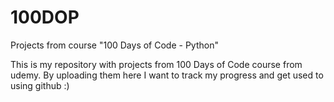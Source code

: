 # 100DOP
Projects from course "100 Days of Code - Python"

This is my repository with projects from 100 Days of Code course from udemy.
By uploading them here I want to track my progress and get used to using github :) 
